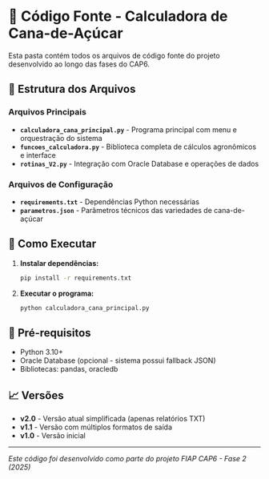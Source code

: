 # 💾 Código Fonte - Calculadora de Cana-de-Açúcar

Esta pasta contém todos os arquivos de código fonte do projeto desenvolvido ao longo das fases do CAP6.

## 📂 Estrutura dos Arquivos

### Arquivos Principais
- **`calculadora_cana_principal.py`** - Programa principal com menu e orquestração do sistema
- **`funcoes_calculadora.py`** - Biblioteca completa de cálculos agronômicos e interface
- **`rotinas_V2.py`** - Integração com Oracle Database e operações de dados

### Arquivos de Configuração
- **`requirements.txt`** - Dependências Python necessárias
- **`parametros.json`** - Parâmetros técnicos das variedades de cana-de-açúcar

## 🚀 Como Executar

1. **Instalar dependências:**
   ```bash
   pip install -r requirements.txt
   ```

2. **Executar o programa:**
   ```bash
   python calculadora_cana_principal.py
   ```

## 🔧 Pré-requisitos

- Python 3.10+
- Oracle Database (opcional - sistema possui fallback JSON)
- Bibliotecas: pandas, oracledb

## 📈 Versões

- **v2.0** - Versão atual simplificada (apenas relatórios TXT)
- **v1.1** - Versão com múltiplos formatos de saída
- **v1.0** - Versão inicial

---

*Este código foi desenvolvido como parte do projeto FIAP CAP6 - Fase 2 (2025)*